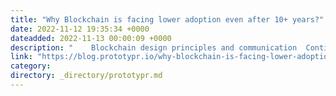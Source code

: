 ```yaml
---
title: "Why Blockchain is facing lower adoption even after 10+ years?"
date: 2022-11-12 19:35:34 +0000
dateadded: 2022-11-13 00:00:09 +0000
description: "    Blockchain design principles and communication  Continue reading on Prototypr »  "
link: "https://blog.prototypr.io/why-blockchain-is-facing-lower-adoption-even-after-10-years-a47ac6a6731e?source=rss----eb297ea1161a---4"
category:
directory: _directory/prototypr.md
---
```

